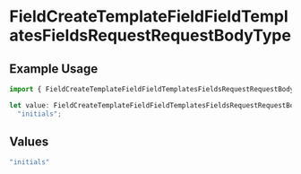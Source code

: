 # FieldCreateTemplateFieldFieldTemplatesFieldsRequestRequestBodyType

## Example Usage

```typescript
import { FieldCreateTemplateFieldFieldTemplatesFieldsRequestRequestBodyType } from "@documenso/sdk-typescript/models/operations";

let value: FieldCreateTemplateFieldFieldTemplatesFieldsRequestRequestBodyType =
  "initials";
```

## Values

```typescript
"initials"
```